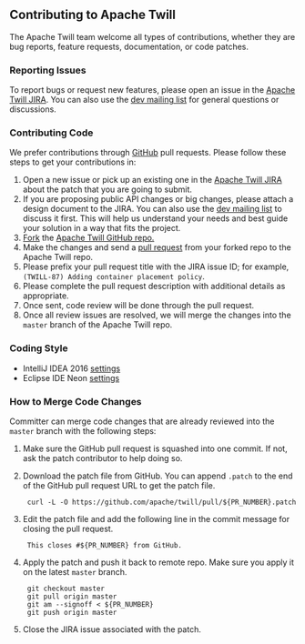 <!--
 Licensed to the Apache Software Foundation (ASF) under one
 or more contributor license agreements.  See the NOTICE file
 distributed with this work for additional information
 regarding copyright ownership.  The ASF licenses this file
 to you under the Apache License, Version 2.0 (the
 "License"); you may not use this file except in compliance
 with the License.  You may obtain a copy of the License at

     http://www.apache.org/licenses/LICENSE-2.0

 Unless required by applicable law or agreed to in writing, software
 distributed under the License is distributed on an "AS IS" BASIS,
 WITHOUT WARRANTIES OR CONDITIONS OF ANY KIND, either express or implied.
 See the License for the specific language governing permissions and
 limitations under the License.
-->

<head>
  <title>How to Contribute</title>
</head>

## Contributing to Apache Twill

The Apache Twill team welcome all types of contributions, whether they are bug reports, feature requests,
documentation, or code patches.

### Reporting Issues

To report bugs or request new features, please open an issue in the
[Apache Twill JIRA](https://issues.apache.org/jira/browse/TWILL). You can also use the
[dev mailing list](mail-lists.html) for general questions or discussions.

### Contributing Code

We prefer contributions through [GitHub](https://github.com/apache/twill) pull requests. Please follow
these steps to get your contributions in:

1. Open a new issue or pick up an existing one in the [Apache Twill JIRA](https://issues.apache.org/jira/browse/TWILL)
  about the patch that you are going to submit.
2. If you are proposing public API changes or big changes, please attach a design document to the JIRA. You
  can also use the [dev mailing list](mail-lists.html) to discuss it first. This will help us understand your needs
  and best guide your solution in a way that fits the project.
3. [Fork](https://help.github.com/articles/fork-a-repo) the
  [Apache Twill GitHub repo.](https://github.com/apache/twill)
4. Make the changes and send a [pull request](https://help.github.com/articles/using-pull-requests) from your
  forked repo to the Apache Twill repo.
5. Please prefix your pull request title with the JIRA issue ID; for example, `(TWILL-87) Adding container placement policy`.
6. Please complete the pull request description with additional details as appropriate.
7. Once sent, code review will be done through the pull request.
8. Once all review issues are resolved, we will merge the changes into the `master` branch of the Apache Twill repo.

### Coding Style

* IntelliJ IDEA 2016 [settings](twill-idea-settings.jar)
* Eclipse IDE Neon [settings](twill-eclipse-settings.epf)

### How to Merge Code Changes

Committer can merge code changes that are already reviewed into the `master` branch with the following steps:

1. Make sure the GitHub pull request is squashed into one commit. If not, ask the patch contributor to help doing so.
        
2. Download the patch file from GitHub. You can append `.patch` to the end of the GitHub pull request URL to get the patch file.

        curl -L -O https://github.com/apache/twill/pull/${PR_NUMBER}.patch
3. Edit the patch file and add the following line in the commit message for closing the pull request.

        This closes #${PR_NUMBER} from GitHub.
4. Apply the patch and push it back to remote repo. Make sure you apply it on the latest `master` branch.

        git checkout master
        git pull origin master
        git am --signoff < ${PR_NUMBER}
        git push origin master
5. Close the JIRA issue associated with the patch.